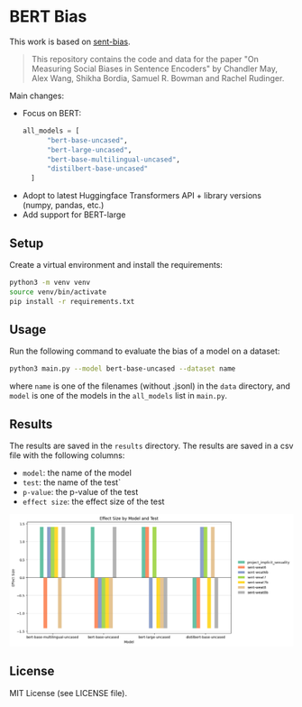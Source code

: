 # BERT Bias

This work is based on [sent-bias](https://github.com/W4ngatang/sent-bias).

> This repository contains the code and data for the paper "On Measuring Social Biases in Sentence Encoders" by Chandler May, Alex Wang, Shikha Bordia, Samuel R. Bowman and Rachel Rudinger.

Main changes:
- Focus on BERT:
  ```python
  all_models = [
        "bert-base-uncased",
        "bert-large-uncased",
        "bert-base-multilingual-uncased",
        "distilbert-base-uncased"
    ]
    ```
- Adopt to latest Huggingface Transformers API + library versions (numpy, pandas, etc.)
- Add support for BERT-large

## Setup
Create a virtual environment and install the requirements:
```bash
python3 -m venv venv
source venv/bin/activate
pip install -r requirements.txt
```

## Usage
Run the following command to evaluate the bias of a model on a dataset:
```bash
python3 main.py --model bert-base-uncased --dataset name
```
where `name` is one of the filenames (without .jsonl) in the `data` directory, and `model` is one of the models in the `all_models` list in `main.py`.

## Results
The results are saved in the `results` directory. The results are saved in a csv file with the following columns:
- `model`: the name of the model
- `test`: the name of the test`
- `p-value`: the p-value of the test
- `effect size`: the effect size of the test

<div align="center">

![Results](results/results_v1.png)
</div>

## License
MIT License (see LICENSE file).